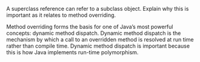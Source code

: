  A superclass reference can refer to a subclass object. Explain why this is important as it relates to method overriding.

Method overriding forms the basis for one of Java’s most powerful concepts: dynamic method dispatch. Dynamic method dispatch is the mechanism by which a call to an overridden method is resolved at run time rather than compile time. Dynamic method dispatch is important because this is how Java implements run-time polymorphism.
